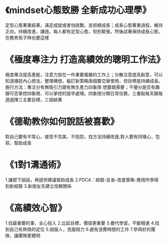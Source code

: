 # 《mindset心態致勝 全新成功心理學》  
定型心態著重結果，滿足成就或害怕挑戰，並拒絕成長；成長心態著重過程，維持正向，持續改進，謙遜。每人都有定型心態，但別緊張，然後試著保持成長心態，在教育孩子時也要這樣

# 《極度專注力 打造高績效的聰明工作法》
極度專注提高產能，注意力放在一件重要複雜的工作上；分散注意提高創意，可以知道捕捉內心想法，整理構想，擬訂新策略兩個要交替使用，但目標是持續成長。  
施行方法：專注分有無吸引力跟有無生產力四象限 想要跟需要；干擾分是否有趣跟可否掌控四象限，可以掌控的提早處理。四象限分類日常任務，三重點每天跟每週選擇三主要目標，三個結果  

# 《德勒教你如何說話被喜歡》
對自己要有平常心，接受不完美，不抱怨，找方法持續改進;對人要有同理心，包容，幫助成長  

# 《1對1溝通術》
1.讓部下說話，再提供建議幫助成長
2.PDCA：經驗-反省-改進策略-應用所學得到新經驗
3.新朋友先建立信賴關係

# 《高績效心智》
1.找最重要的事，全心投入
2.比起目標，價值更重要
3.疊代學習，不斷精進
4.找到自己有熱情的定位
5.說服人，克服阻力
6.避免浪費時間的工作
7.參與好的團隊，讓團隊更聰明
